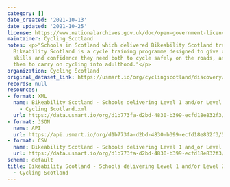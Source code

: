 ```yaml
---
category: []
date_created: '2021-10-13'
date_updated: '2021-10-25'
license: https://www.nationalarchives.gov.uk/doc/open-government-licence/version/3/
maintainer: Cycling Scotland
notes: <p>"Schools in Scotland which delivered Bikeability Scotland training in 2019/20.
  Bikeability Scotland is a cycle training programme designed to give children the
  skills and confidence they need both to cycle safely on the roads, and to encourage
  them to carry on cycling into adulthood."</p>
organization: Cycling Scotland
original_dataset_link: https://usmart.io/org/cyclingscotland/discovery/discovery-view-detail/b9fa9cf4-16b3-4d13-97c0-29c2d0c21d6a
records: null
resources:
- format: XML
  name: Bikeability Scotland - Schools delivering Level 1 and/or Level 2 - 2019/20
    - Cycling Scotland.xml
  url: https://data.usmart.io/org/d1b773fa-d2bd-4830-b399-ecfd18e832f3/resource?resourceGUID=5a716f5c-b44b-42ff-aa29-9fccba0aab6f
- format: JSON
  name: API
  url: https://api.usmart.io/org/d1b773fa-d2bd-4830-b399-ecfd18e832f3/51a9ebdd-ce35-4dfe-8921-1bc8207b4b5e/1/urql
- format: CSV
  name: Bikeability Scotland - Schools delivering Level 1 and_or Level 2 - 2019_20.csv
  url: https://data.usmart.io/org/d1b773fa-d2bd-4830-b399-ecfd18e832f3/resource?resourceGUID=45d4ec00-30ba-4175-a12d-7e5f4e38a5b2
schema: default
title: Bikeability Scotland - Schools delivering Level 1 and/or Level 2 - 2019/20
  - Cycling Scotland
---
```

